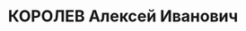 ---
title: КОРОЛЕВ Алексей Иванович
description: 'Род. в 1886, Вологодская губ., Дёр. Максачиха, русский, обр.: среднее,
  член ВКП(б). Проживал: г. Пятигорск. Главный арбитр Орджоникидзевского крайисполкома

  Арестован 25.12.1937. Приговор: ВМН. Расстрелян'
---